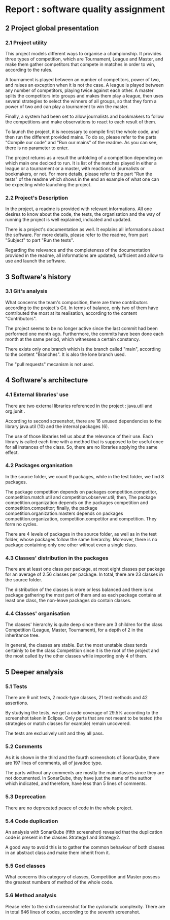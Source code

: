 # Report : software quality assignment


## 2 Project global presentation


### 2.1 Project utility

   This project models different ways to organise a championship. It provides three types of competition, which are Tournament, League and Master, and make them gather competitors that compete in matches in order to win, according to the rules.

   A tournament is played between an number of competitors, power of two, and raises an exception when it is not the case. A league is played between any number of competitors, playing twice against each other. A master splits the competitors into groups and makes them play a league, then uses several strategies to select the winners of all groups, so that they form a power of two and can play a tournament to win the master.

   Finally, a system had been set to allow journalists and bookmakers to follow the competitions and make observations to react to each result of them.


   To launch the project, it is necessary to compile first the whole code, and then run the different provided mains. To do so, please refer to the parts "Compile our code" and "Run our mains" of the readme. As you can see, there is no parameter to enter.


   The project returns as a result the unfolding of a competition depending on which main one deciced to run. It is list of the matches played in either a league or a tournament or a master, with reactions of journalists or bookmakers, or not. For more details, please refer to the part "Run the tests" of the readme which shows in the end an example of what one can be expecting while launching the project.


### 2.2 Project's Description

   In the project, a readme is provided with relevant informations. All one desires to know about the code, the tests, the organisation and the way of running the project is well explained, indicated and updated.


   There is a project's documentation as well. It explains all informations about the software. For more details, please refer to the readme, from part "Subject" to part "Run the tests".


   Regarding the relevance and the completeness of the documentation provided in the readme, all informations are updated, sufficient and allow to use and launch the software.


## 3 Software's history


### 3.1 Git's analysis

   What concerns the team's composition, there are three contributors according to the project's Git. In terms of balance, only two of them have contributed the most at its realisation, according to the content "Contributors".


   The project seems to be no longer active since the last commit had been performed one month ago. Furthermore, the commits have been done each month at the same period, which witnesses a certain constancy.


   There exists only one branch which is the branch called "main", according to the content "Branches". It is also the lone branch used.


   The "pull requests" mecanism is not used.


## 4 Software's architecture


### 4.1 External libraries' use

   There are two external libraries referenced in the project : java.util and org.junit .

   According to second screenshot, there are 16 unused dependencies to the library java.util (10) and the internal packages (6).

   The use of those libraries tell us about the relevance of their use. Each library is called each time with a method that is supposed to be useful once for all instances of the class. So, there are no libraries applying the same effect. 


### 4.2 Packages organisation

   In the source folder, we count 9 packages, while in the test folder, we find 8 packages.

   The package competition depends on packages competition.competitor, competition.match.util and competition.observer.util; then, The package competition.organization depends on the packages competition and competition.competitor; finally, the package competition.organization.masters depends on packages competition.organization, competition.competitor and competition. They form no cycles. 

   There are 4 levels of packages in the source folder, as well as in the test folder, whose packages follow the same hierarchy. Moreover, there is no package containing only one other without even a single class.


### 4.3 Classes' distribution in the packages

   There are at least one class per package, at most eight classes per package for an average of 2.56 classes per package. In total, there are 23 classes in the source folder.

   The distribution of the classes is more or less balanced and there is no package gathering the most part of them and as each package contains at least one class, the non-leave packages do contain classes.


### 4.4 Classes' organisation

   The classes' hierarchy is quite deep since there are 3 children for the class Competition (League, Master, Tournament), for a depth of 2 in the inheritance tree.

   In general, the classes are stable. But the most unstable class tends certainly to be the class Competition since it is the root of the project and the most called by the other classes while importing only 4 of them.


## 5 Deeper analysis


### 5.1 Tests

   There are 9 unit tests, 2 mock-type classes, 21 test methods and 42 assertions.

   By studying the tests, we get a code coverage of 29.5% according to the screenshot taken in Eclipse. Only parts that are not meant to be tested (the strategies or match classes for example) remain uncovered.

   The tests are exclusively unit and they all pass.


### 5.2 Comments

   As it is shown in the third and the fourth screenshots of SonarQube, there are 197 lines of comments, all of javadoc type.

   The parts without any comments are mostly the main classes since they are not documented. In SonarQube, they have just the name of the author which indicated, and therefore, have less than 5 lines of comments.


### 5.3 Deprecation

   There are no deprecated peace of code in the whole project.


### 5.4 Code duplication

   An analysis with SonarQube (fifth screenshot) revealed that the duplication code is present in the classes Strategy1 and Strategy2. 

   A good way to avoid this is to gather the common behaviour of both classes in an abstract class and make them inherit from it.


### 5.5 God classes

   What concerns this category of classes, Competition and Master possess the greatest numbers of method of the whole code.


### 5.6 Method analysis

   Please refer to the sixth screenshot for the cyclomatic complexity. There are in total 646 lines of codes, according to the seventh screenshot.









